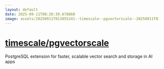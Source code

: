 ```yaml
---
layout: default
date: 2025-09-11T08:20:39.678860
image: assets/20250911T013855241--timescale--pgvectorscale--20250911T014016227--cropped.png
---
```


# [timescale/pgvectorscale](https://github.com/timescale/pgvectorscale)

PostgreSQL extension for faster, scalable vector search and storage in AI apps
